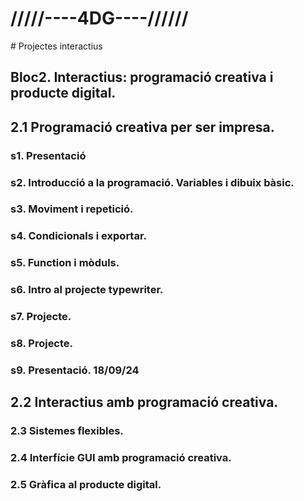 # /////----4DG----//////
# Projectes interactius

## Bloc2. Interactius: programació creativa i producte digital.

## 2.1 Programació creativa per ser impresa.
 ### s1. Presentació
 ### s2. Introducció a la programació. Variables i dibuix bàsic.
 ### s3. Moviment i repetició.
 ### s4. Condicionals i exportar.
 ### s5. Function i mòduls.
 ### s6. Intro al projecte typewriter.
 ### s7. Projecte.
 ### s8. Projecte.
 ### s9. Presentació. 18/09/24


## 2.2 Interactius amb programació creativa.
### 2.3 Sistemes flexibles.
### 2.4 Interfície GUI amb programació creativa.
### 2.5 Gràfica al producte digital.
